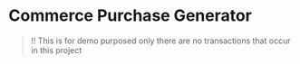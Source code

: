 # Commerce Purchase Generator

> !! This is for demo purposed only there are no transactions that occur in this project
